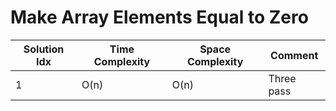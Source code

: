 # Make Array Elements Equal to Zero

| Solution Idx | Time Complexity | Space Complexity | Comment    |
| ------------ | --------------- | ---------------- | ---------- |
| 1            | O(n)            | O(n)             | Three pass |
